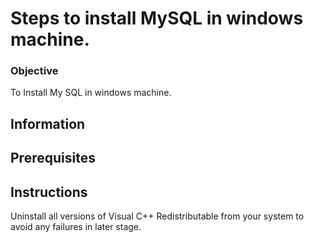 # Steps to install MySQL in windows machine.

### Objective
  To Install My SQL in windows machine.
  
## Information

## Prerequisites

## Instructions
  Uninstall all versions of Visual C++ Redistributable from your system to avoid any failures in later stage.
